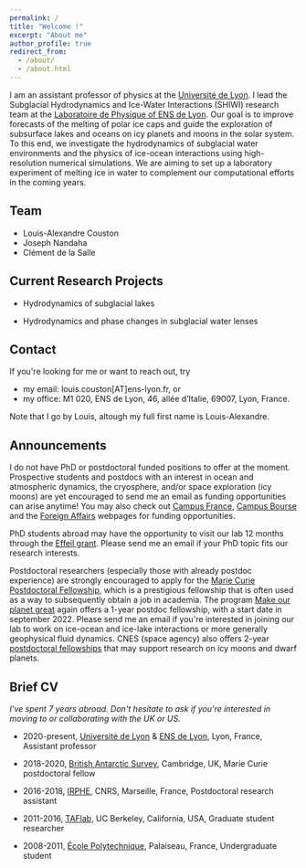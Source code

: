 ```yaml
---
permalink: /
title: "Welcome !"
excerpt: "About me"
author_profile: true
redirect_from: 
  - /about/
  - /about.html
---
```


I am an assistant professor of physics at the [Université de Lyon](https://fst-physique.univ-lyon1.fr/). I lead the Subglacial Hydrodynamics and Ice-Water Interactions (SHIWI) research team at the [Laboratoire de Physique of ENS de Lyon](http://www.ens-lyon.fr/PHYSIQUE). 
Our goal is to improve forecasts of the melting of polar ice caps and guide the exploration of subsurface lakes and oceans on icy planets and moons in the solar system. To this end, we investigate the hydrodynamics of subglacial water environments and the physics of ice-ocean interactions using high-resolution numerical simulations. We are aiming to set up a laboratory experiment of melting ice in water to complement our computational efforts in the coming years. 

Team
------
* Louis-Alexandre Couston
* Joseph Nandaha
* Clément de la Salle 

Current Research Projects
------
* Hydrodynamics of subglacial lakes 

* Hydrodynamics and phase changes in subglacial water lenses

Contact
------
If you're looking for me or want to reach out, try
* my email: louis.couston[AT]ens-lyon.fr, or 
* my office: M1 020, ENS de Lyon, 46, allée d’Italie, 69007, Lyon, France. 

Note that I go by Louis, altough my full first name is Louis-Alexandre.

Announcements
------
I do not have PhD or postdoctoral funded positions to offer at the moment.
Prospective students and postdocs with an interest in ocean and atmospheric dynamics, the cryosphere, and/or space exploration (icy moons) are yet encouraged to send me an email as funding opportunities can arise anytime! You may also check out [Campus France](https://www.campusfrance.org/en), [Campus Bourse](https://campusbourses.campusfrance.org/#/catalog) and the [Foreign Affairs](https://www.diplomatie.gouv.fr/fr/venir-en-france/etudier-en-france/financer-son-projet-d-etudes-en-france/) webpages for funding opportunities.

PhD students abroad may have the opportunity to visit our lab 12 months through the [Effeil grant](https://www.diplomatie.gouv.fr/fr/venir-en-france/etudier-en-france/financer-son-projet-d-etudes-en-france/). Please send me an email if your PhD topic fits our research interests.

Postdoctoral researchers (especially those with already postdoc experience) are strongly encouraged to apply for the [Marie Curie Postdoctoral Fellowship](https://ec.europa.eu/research/mariecurieactions/actions/postdoctoral-fellowships), which is a prestigious fellowship that is often used as a way to subsequently obtain a job in academia. The program [Make our planet great](https://www.campusfrance.org/en/mopga-make-our-planet-great-again-funding-programs) again offers a 1-year postdoc fellowship, with a start date in september 2022. Please send me an email if you're interested in joining our lab to work on ice-ocean and ice-lake interactions or more generally geophysical fluid dynamics. CNES (space agency) also offers 2-year [postdoctoral fellowships](https://cnes.fr/en/web/CNES-en/7430-research-grants.php) that may support research on icy moons and dwarf planets. 


Brief CV
------
*I've spent 7 years abroad. Don't hesitate to ask if you're interested in moving to or collaborating with the UK or US.*

* 2020-present, [Université de Lyon](https://fst-physique.univ-lyon1.fr/) & [ENS de Lyon](http://www.ens-lyon.fr/PHYSIQUE), Lyon, France, Assistant professor

* 2018-2020, [British Antarctic Survey](https://www.bas.ac.uk/for-staff/), Cambridge, UK, Marie Curie postdoctoral fellow

* 2016-2018, [IRPHE](https://irphe.univ-amu.fr/en), CNRS, Marseille, France, Postdoctoral research assistant

* 2011-2016, [TAFlab](https://taflab.berkeley.edu/), UC Berkeley, California, USA, Graduate student researcher

* 2008-2011, [École Polytechnique](https://www.polytechnique.edu/en), Palaiseau, France, Undergraduate student


<!-- ![Graphical abstract of our last paper](/images/graphical_abstract.jpg) -->


